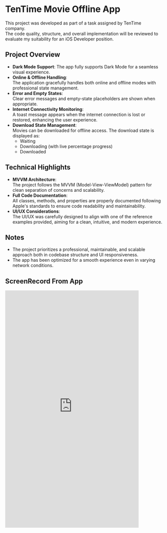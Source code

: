 # TenTime Movie Offline App

This project was developed as part of a task assigned by TenTime company.  
The code quality, structure, and overall implementation will be reviewed to evaluate my suitability for an iOS Developer position.

## Project Overview

- **Dark Mode Support**: The app fully supports Dark Mode for a seamless visual experience.
- **Online & Offline Handling**:  
  The application gracefully handles both online and offline modes with professional state management.
- **Error and Empty States**:  
  Clear error messages and empty-state placeholders are shown when appropriate.
- **Internet Connectivity Monitoring**:  
  A toast message appears when the internet connection is lost or restored, enhancing the user experience.
- **Download State Management**:  
  Movies can be downloaded for offline access. The download state is displayed as:
  - Waiting
  - Downloading (with live percentage progress)
  - Downloaded

## Technical Highlights

- **MVVM Architecture**:  
  The project follows the MVVM (Model-View-ViewModel) pattern for clean separation of concerns and scalability.
- **Full Code Documentation**:  
  All classes, methods, and properties are properly documented following Apple's standards to ensure code readability and maintainability.
- **UI/UX Considerations**:  
  The UI/UX was carefully designed to align with one of the reference examples provided, aiming for a clean, intuitive, and modern experience.

## Notes

- The project prioritizes a professional, maintainable, and scalable approach both in codebase structure and UI responsiveness.
- The app has been optimized for a smooth experience even in varying network conditions.


## ScreenRecord From App
<iframe width="428" height="760" src="https://www.youtube.com/embed/xfI4LnNbCMA" title="TenTime Movie App" frameborder="0" allow="accelerometer; autoplay; clipboard-write; encrypted-media; gyroscope; picture-in-picture; web-share" referrerpolicy="strict-origin-when-cross-origin" allowfullscreen></iframe>

